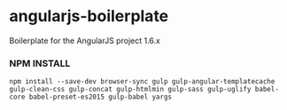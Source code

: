 # angularjs-boilerplate
Boilerplate for the AngularJS project 1.6.x

### NPM INSTALL
```
npm install --save-dev browser-sync gulp gulp-angular-templatecache gulp-clean-css gulp-concat gulp-htmlmin gulp-sass gulp-uglify babel-core babel-preset-es2015 gulp-babel yargs
```
